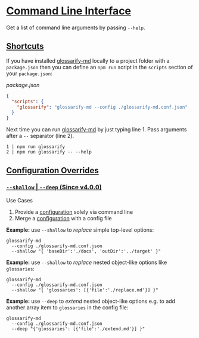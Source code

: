 # [Command Line Interface](#command-line-interface)

<!--
aliases: CLI
-->

Get a list of command line arguments by passing `--help`.

## [Shortcuts](#shortcuts)

If you have installed [glossarify-md][1] locally to a project folder with a `package.json` then you can define an `npm run` script in the `scripts` section of your `package.json`:

*package.json*

```json
{
  "scripts": {
    "glossarify": "glossarify-md --config ./glossarify-md.conf.json"
  }
}
```

Next time you can run [glossarify-md][1] by just typing line 1. Pass arguments after a `--` separator (line 2).

    1 | npm run glossarify
    2 | npm run glossarify -- --help

## [Configuration Overrides](#configuration-overrides)

### [`--shallow` | `--deep` (Since v4.0.0)](#--shallow----deep-since-v400)

Use Cases

1.  Provide a [configuration][2] solely via command line
2.  Merge a [configuration][2] with a config file

**Example:** use `--shallow` to *replace* simple top-level options:

    glossarify-md
      --config ./glossarify-md.conf.json
      --shallow "{ 'baseDir':'./docs', 'outDir':'../target' }"

**Example:** use `--shallow` to *replace* nested object-like options like `glossaries`:

    glossarify-md
      --config ./glossarify-md.conf.json
      --shallow "{ 'glossaries': [{'file':'./replace.md'}] }"

**Example:** use `--deep` to *extend* nested object-like options e.g. to add another array item to `glossaries` in the config file:

    glossarify-md
      --config ./glossarify-md.conf.json
      --deep "{'glossaries': [{'file':'./extend.md'}] }"

[1]: https://github.com/about-code/glossarify-md

[2]: https://github.com/about-code/glossarify-md/blob/master/conf/README.md
